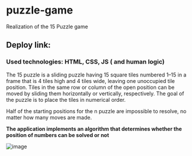 # puzzle-game
Realization of the 15 Puzzle game

## Deploy link: 

### Used technologies: HTML, CSS, JS  ( and human logic)
The 15 puzzle is a sliding puzzle having 15 square tiles numbered 1–15 in a frame that is 4 tiles high and 4 tiles wide, leaving one unoccupied tile position. Tiles in the same row or column of the open position can be moved by sliding them horizontally or vertically, respectively. The goal of the puzzle is to place the tiles in numerical order.

Half of the starting positions for the n puzzle are impossible to resolve, no matter how many moves are made. 

**The application implements an algorithm that determines whether the position of numbers can be  solved or not**

![image](https://github.com/azics/15-gem/assets/75113852/8d8e19be-cca7-4154-adef-646fc91aeb1b)

